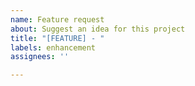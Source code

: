 ```yaml
---
name: Feature request
about: Suggest an idea for this project
title: "[FEATURE] - "
labels: enhancement
assignees: ''

---
```



